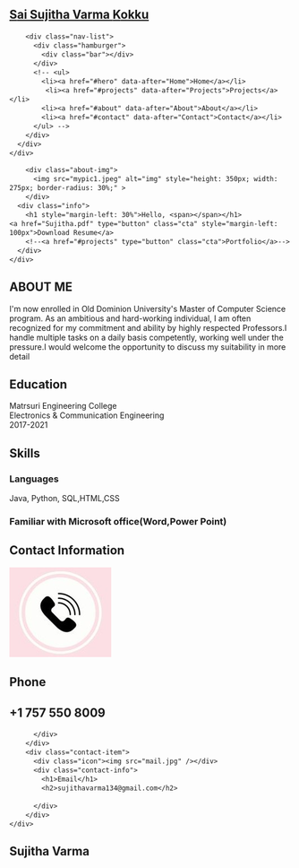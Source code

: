 
<html lang="en">

<head>
  <meta charset="UTF-8">
  <meta name="viewport" content="width=device-width, initial-scale=1.0">
  <link rel="stylesheet" href="style.css">
  <title>Portfolio 01236075</title>
</head>

<body>
  <!-- Header -->
  <section id="header">
    <div class="header container">
      <div class="nav-bar">
        <div class="brand">
          <a href="#hero">
            <h1><span>S</span>ai Sujitha Varma <span>K</span>okku</h1>
          </a>
        </div>
		
        <div class="nav-list">
          <div class="hamburger">
            <div class="bar"></div>
          </div>
          <!-- <ul>
            <li><a href="#hero" data-after="Home">Home</a></li>
             <li><a href="#projects" data-after="Projects">Projects</a></li> 
            <li><a href="#about" data-after="About">About</a></li>
            <li><a href="#contact" data-after="Contact">Contact</a></li>
          </ul> -->
        </div>
      </div>
    </div>
  </section>
  <!-- End Header -->


  <!-- Hero Section  -->
  <section id="hero">
    <div class="hero container">

        <div class="about-img">
          <img src="mypic1.jpeg" alt="img" style="height: 350px; width: 275px; border-radius: 30%;" >
        </div>
      <div class="info">
        <h1 style="margin-left: 30%">Hello, <span></span></h1>
	<a href="Sujitha.pdf" type="button" class="cta" style="margin-left: 100px">Download Resume</a>
        <!--<a href="#projects" type="button" class="cta">Portfolio</a>-->
      </div>
    </div>
  </section>
  <!-- End Hero Section  -->

  
  
  <!-- About Section -->
  <section id="about">
    <div class="about container">
      <div class="col-left">
      </div>
      <div class="col-right">
        <h1 class="section-title">ABOUT <span>ME</span></h1>
        <p>I'm now enrolled in Old Dominion University's Master of Computer Science program. As an ambitious and hard-working individual, I am often recognized for my commitment and ability by highly respected Professors.I handle multiple tasks on a daily basis competently, working well under the pressure.I would welcome the opportunity to discuss my suitability in more detail</p>
        <h2>Education</h2>
        <p>Matrsuri Engineering College
            <br>Electronics & Communication Engineering</br>
            2017-2021</p>
		<h2>Skills</h2>
		<h3>Languages</h3>
		<p>Java, Python, SQL,HTML,CSS</P>
		<h3>Familiar with Microsoft office(Word,Power Point)</h3>
	    <!--<a href="resume m.pdf" class="cta">Download Resume</a>-->
      </div>
    </div>
  </section>
  <!-- End About Section -->

  <!-- Contact Section -->
  <section id="contact">
    <div class="contact container">
      <div>
        <h1 class="section-title">Contact <span>Information</span></h1>
      </div>
      <div class="contact-items">
        <div class="contact-item">
          <div class="icon"><img src="phone.jpg" /></div>
          <div class="contact-info">
            <h1>Phone</h1>
            <h2>+1 757 550 8009</h2>
            
          </div>
        </div>
        <div class="contact-item">
          <div class="icon"><img src="mail.jpg" /></div>
          <div class="contact-info">
            <h1>Email</h1>
            <h2>sujithavarma134@gmail.com</h2>
            
          </div>
        </div>
    </div>
  </section>
  <!-- End Contact Section -->

  <!-- Footer -->
  <section id="footer">
    <div class="footer container">
      <div class="brand">
        <h1>Sujitha Varma</h1>
      </div>
    
  </section>
  <!-- End Footer -->
  <script src="./app.js"></script>
</body>

</html>
